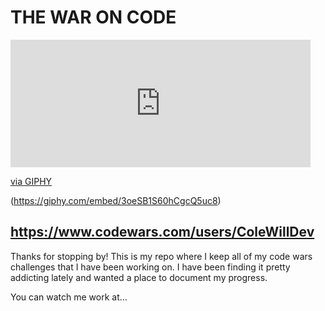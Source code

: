
# **THE WAR ON CODE**

<iframe src="https://giphy.com/embed/3oeSB1S60hCgcQ5uc8" width="480" height="204" frameBorder="0" class="giphy-embed" allowFullScreen></iframe><p><a href="https://giphy.com/gifs/reactionseditor-will-ferrell-sword-3oeSB1S60hCgcQ5uc8">via GIPHY</a></p>

(https://giphy.com/embed/3oeSB1S60hCgcQ5uc8)

## https://www.codewars.com/users/ColeWillDev ##

Thanks for stopping by! This is my repo where I keep all of my code wars challenges that I have been working on.  I have been finding it pretty addicting lately and wanted a place to document my progress.

You can watch me work at...



